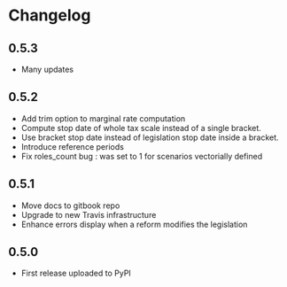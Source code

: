 # Changelog

## 0.5.3

* Many updates

## 0.5.2

* Add trim option to marginal rate computation
* Compute stop date of whole tax scale instead of a single bracket.
* Use bracket stop date instead of legislation stop date inside a bracket.
* Introduce reference periods
* Fix roles_count bug : was set to 1 for scenarios vectorially defined

## 0.5.1

* Move docs to gitbook repo
* Upgrade to new Travis infrastructure
* Enhance errors display when a reform modifies the legislation

## 0.5.0

* First release uploaded to PyPI
